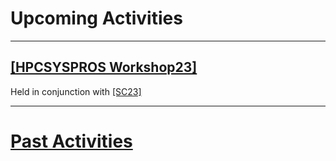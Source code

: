 # Upcoming Activities

------

<!--
<p>
Stay Tuned!
</p>
-->

## [[HPCSYSPROS Workshop23]](http://sighpc-syspros.org/workshops/2023/)
Held in conjunction with [[SC23]](https://sc22.supercomputing.org/)


------

# [Past Activities](PastActivities.md)
